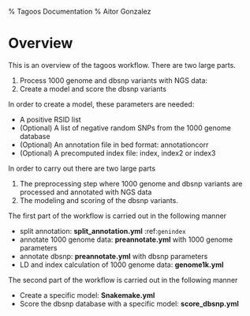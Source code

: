 % Tagoos Documentation
% Aitor Gonzalez

# Overview

This is an overview of the tagoos workflow. There are two large parts. 

1. Process 1000 genome and dbsnp variants with NGS data:
2. Create a model and score the dbsnp variants

In order to create a model, these parameters are needed:

- A positive RSID list
- (Optional) A list of negative random SNPs from the 1000 genome database
- (Optional) An annotation file in bed format: annotationcorr
- (Optional) A precomputed index file: index, index2 or index3

In order to carry out there are two large parts

1. The preprocessing step where 1000 genome and dbsnp variants are processed and annotated with NGS data
2. The modeling and scoring of the dbsnp variants.

The first part of the workflow is carried out in the following manner

- split annotation: __split_annotation.yml__ :ref:`genindex`
- annotate 1000 genome data: __preannotate.yml__ with 1000 genome parameters
- annotate dbsnp: __preannotate.yml__ with dbsnp parameters
- LD and index calculation of 1000 genome data: __genome1k.yml__

The second part of the workflow is carried out in the following manner

- Create a specific model: __Snakemake.yml__
- Score the dbsnp database with a specific model: __score_dbsnp.yml__


